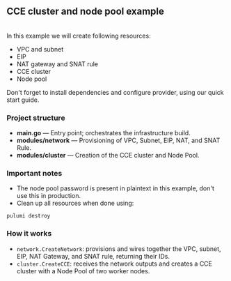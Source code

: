 ## CCE cluster and node pool example
\
In this example we will create following resources: 
- VPC and subnet
- EIP 
- NAT gateway and SNAT rule 
- CCE cluster
- Node pool

Don't forget to install dependencies and configure provider,
using our quick start guide.

### Project structure 

- **main.go** — Entry point; orchestrates the infrastructure build.
- **modules/network** — Provisioning of VPC, Subnet, EIP, NAT, and SNAT Rule.
- **modules/cluster** — Creation of the CCE cluster and Node Pool.

### Important notes
- The node pool password is present in plaintext in this example, 
don't use this in production.
- Clean up all resources when done using:
```shell
pulumi destroy
```

### How it works
- `network.CreateNetwork`: provisions and wires together the VPC, subnet, EIP, NAT Gateway, 
and SNAT rule, returning their IDs.
- `cluster.CreateCCE`: receives the network outputs and creates a CCE cluster with a Node Pool of two worker nodes. 
